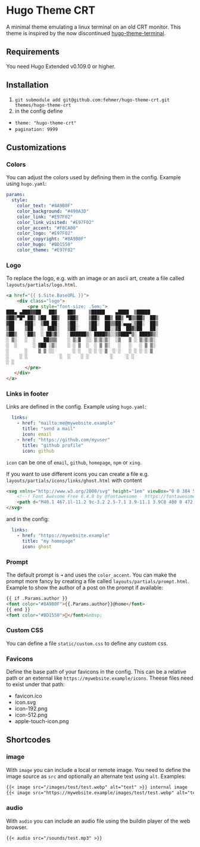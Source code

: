 # Hugo Theme CRT

A minimal theme emulating a linux terminal on an old CRT monitor. This theme is inspired by the now discontinued [hugo-theme-terminal](https://github.com/panr/hugo-theme-terminal).


## Requirements

You need Hugo Extended v0.109.0 or higher. 


## Installation

1. ```git submodule add git@github.com:fehmer/hugo-theme-crt.git themes/hugo-theme-crt```
2. in the config define
  -  `theme: "hugo-theme-crt"`
  - `pagination: 9999`


## Customizations

### Colors

You can adjust the colors used by defining them in the config. Example using `hugo.yaml`:

```yaml
params:
  style:
    color_text: "#8A9B0F"
    color_background: "#490A3D"
    color_link: "#E97F02"
    color_link_visited: "#E97F02"
    color_accent: "#F8CA00"
    color_logo: "#E97F02"
    color_copyright: "#8A9B0F"
    color_hugo: "#BD1550"
    color_theme: "#E97F02"
```

### Logo

To replace the logo, e.g. with an image or an ascii art, create a file called `layouts/partials/logo.html`. 

```html
<a href="{{ $.Site.BaseURL }}">
    <div class="logo">
        <pre style="font-size: .5em;">
███▄ ▄███▓▓██   ██▓    ██▓     ▒█████    ▄████  ▒█████  
▓██▒▀█▀ ██▒ ▒██  ██▒   ▓██▒    ▒██▒  ██▒ ██▒ ▀█▒▒██▒  ██▒
▓██    ▓██░  ▒██ ██░   ▒██░    ▒██░  ██▒▒██░▄▄▄░▒██░  ██▒
▒██    ▒██   ░ ▐██▓░   ▒██░    ▒██   ██░░▓█  ██▓▒██   ██░
▒██▒   ░██▒  ░ ██▒▓░   ░██████▒░ ████▓▒░░▒▓███▀▒░ ████▓▒░
░ ▒░   ░  ░   ██▒▒▒    ░ ▒░▓  ░░ ▒░▒░▒░  ░▒   ▒ ░ ▒░▒░▒░ 
░  ░      ░ ▓██ ░▒░    ░ ░ ▒  ░  ░ ▒ ▒░   ░   ░   ░ ▒ ▒░ 
░      ░    ▒ ▒ ░░       ░ ░   ░ ░ ░ ▒  ░ ░   ░ ░ ░ ░ ▒  
░    ░ ░            ░  ░    ░ ░        ░     ░ ░  
░ ░                                          
       </pre>
   </div>
</a>
```

### Links in footer

Links are defined in the config. Example using `hugo.yaml`:

```yaml
  links:
    - href: "mailto:me@mywebsite.example"
      title: "send a mail"
      icon: email
    - href: "https://github.com/myuser"
      title: "github profile"
      icon: github
``` 

`icon` can be one of `email`, `github`, `homepage`, `npm` or `xing`.

If you want to use different icons you can create a file e.g. `layouts/partials/icons/links/ghost.html` with content

```html
<svg xmlns="http://www.w3.org/2000/svg" height="1em" viewBox="0 0 384 512">
    <!--! Font Awesome Free 6.4.0 by @fontawesome - https://fontawesome.com License - https://fontawesome.com/license (Commercial License) Copyright 2023 Fonticons, Inc. -->
    <path d="M40.1 467.1l-11.2 9c-3.2 2.5-7.1 3.9-11.1 3.9C8 480 0 472 0 462.2V192C0 86 86 0 192 0S384 86 384 192V462.2c0 9.8-8 17.8-17.8 17.8c-4 0-7.9-1.4-11.1-3.9l-11.2-9c-13.4-10.7-32.8-9-44.1 3.9L269.3 506c-3.3 3.8-8.2 6-13.3 6s-9.9-2.2-13.3-6l-26.6-30.5c-12.7-14.6-35.4-14.6-48.2 0L141.3 506c-3.3 3.8-8.2 6-13.3 6s-9.9-2.2-13.3-6L84.2 471c-11.3-12.9-30.7-14.6-44.1-3.9zM160 192a32 32 0 1 0 -64 0 32 32 0 1 0 64 0zm96 32a32 32 0 1 0 0-64 32 32 0 1 0 0 64z"/>
</svg>
``` 

and in the config:

```yaml
  links:
    - href: "https://mywebsite.example"
      title: "my homepage"
      icon: ghost
```

### Prompt

The default prompt is `➜` and uses the `color_accent`. You can make the prompt more fancy by creating a file called `layouts/partials/prompt.html`. Example to show the author of a post on the prompt if available:

```html
{{ if .Params.author }}
<font color="#8A9B0F">{{.Params.author}}@home</font>
{{ end }}
<font color="#BD1550"></font>&nbsp;
```


### Custom CSS

You can define a file `static/custom.css` to define any custom css.

### Favicons

Define the base path of your favicons in the config. This can be a relative path or an external like `https://mywebsite.example/icons`. Theese files need to exist under that path:

- favicon.ico
- icon.svg
- icon-192.png
- icon-512.png
- apple-touch-icon.png


## Shortcodes

### image

With `image` you can include a local or remote image. You need to define the image source as `src` and optionally an alternate text using `alt`. Examples:

```markdown
{{< image src="/images/test/test.webp" alt="text" >}} internal image
{{< image src="https://mywebsite.example/images/test/test.webp" alt="text" >}} external image
```

### audio

With `audio` you can include an audio file using the buildin player of the web browser.

```markdown
{{< audio src="/sounds/test.mp3" >}}
```
